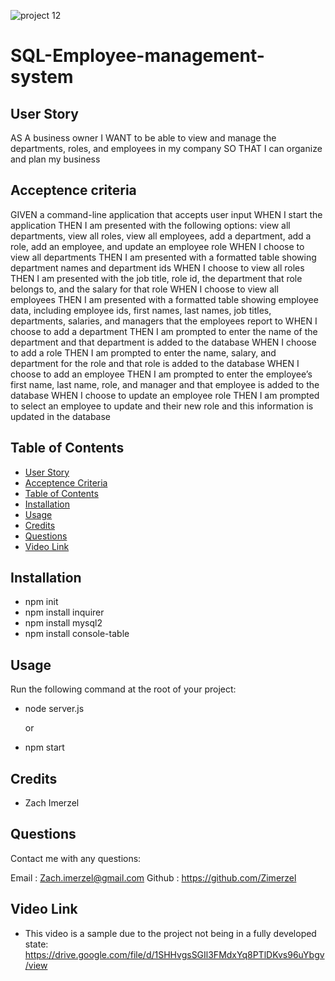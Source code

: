 ![project 12](https://user-images.githubusercontent.com/79726069/121832740-63ffd680-cc90-11eb-8e9a-ca331cb6b39e.PNG)

# SQL-Employee-management-system

## User Story
AS A business owner
I WANT to be able to view and manage the departments, roles, and employees in my company
SO THAT I can organize and plan my business

## Acceptence criteria
GIVEN a command-line application that accepts user input
WHEN I start the application
THEN I am presented with the following options: view all departments, view all roles, view all employees, add a department, add a role, add an employee, and update an employee role
WHEN I choose to view all departments
THEN I am presented with a formatted table showing department names and department ids
WHEN I choose to view all roles
THEN I am presented with the job title, role id, the department that role belongs to, and the salary for that role
WHEN I choose to view all employees
THEN I am presented with a formatted table showing employee data, including employee ids, first names, last names, job titles, departments, salaries, and managers that the employees report to
WHEN I choose to add a department
THEN I am prompted to enter the name of the department and that department is added to the database
WHEN I choose to add a role
THEN I am prompted to enter the name, salary, and department for the role and that role is added to the database
WHEN I choose to add an employee
THEN I am prompted to enter the employee’s first name, last name, role, and manager and that employee is added to the database
WHEN I choose to update an employee role
THEN I am prompted to select an employee to update and their new role and this information is updated in the database 

## Table of Contents

* [User Story](#user-story)
* [Acceptence Criteria](#acceptence-criteria)
* [Table of Contents](#table-of-contents)
* [Installation](#installation)
* [Usage](#usage)
* [Credits](#credits)
* [Questions](#questions)
* [Video Link](#video-link)

## Installation

* npm init
* npm install inquirer
* npm install mysql2
* npm install console-table

## Usage
Run the following command at the root of your project:
* node server.js

    or

* npm start

## Credits
* Zach Imerzel

## Questions
Contact me with any questions: 

Email : Zach.imerzel@gmail.com
Github : https://github.com/Zimerzel

## Video Link
* This video is a sample due to the project not being in a fully developed state:
https://drive.google.com/file/d/1SHHvgsSGIl3FMdxYq8PTlDKvs96uYbgv/view
